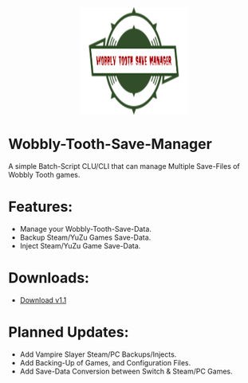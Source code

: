 <p align="center">
 <p align="center">
    <img width="216" height="216" src="1jojVVCOMkX9Wyrexe4hGfO0aTS8F5UEGSk2ZwCWEPoBQRwX580acp46E5JwtcuAUGihYIdMY5iiF4R8VL1VsgqjKMP4xHWXZzCwBQbhZRC5gLkuSWvOd-transformed.png" alt="Wpbbly Tooth Save Manager.">
</p>



# Wobbly-Tooth-Save-Manager
A simple Batch-Script CLU/CLI that can manage Multiple Save-Files of Wobbly Tooth games.

# Features:
- Manage your Wobbly-Tooth-Save-Data.
- Backup Steam/YuZu Games Save-Data.
- Inject Steam/YuZu Game Save-Data.

# Downloads:
- [Download v1.1](https://github.com/Cracko298/Wobbly-Tooth-Save-Manager/releases/download/v1.1-release-1/Wobbly-Tooth-Save-Manager.zip)








# Planned Updates:
- Add Vampire Slayer Steam/PC Backups/Injects.
- Add Backing-Up of Games, and Configuration Files.
- Add Save-Data Conversion between Switch & Steam/PC Games.
